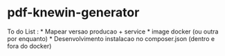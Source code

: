 # pdf-knewin-generator

To do List :
    * Mapear versao producao + service
    * image docker (ou outra por enquanto)
    * Desenvolvimento instalacao no composer.json (dentro e fora do docker)

